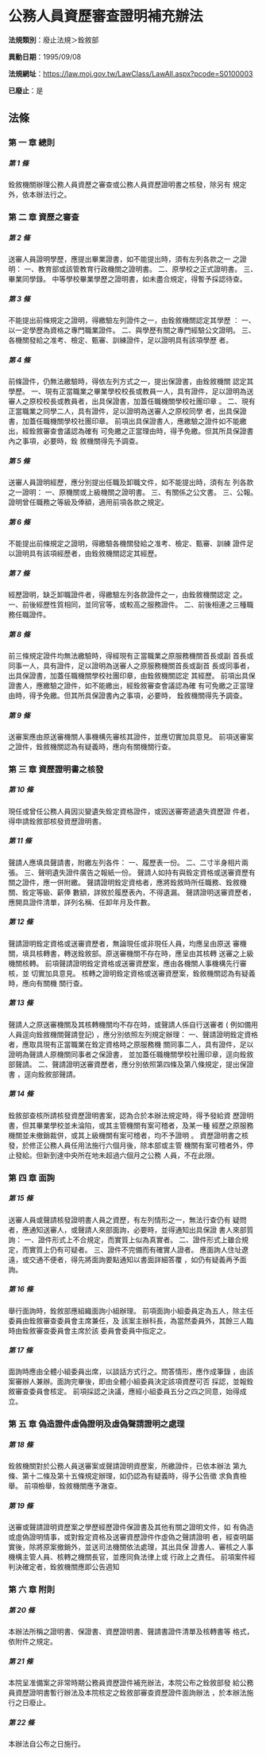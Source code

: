 # 公務人員資歷審查證明補充辦法

**法規類別**：廢止法規＞銓敘部

**異動日期**：1995/09/08  

**法規網址**：https://law.moj.gov.tw/LawClass/LawAll.aspx?pcode=S0100003

**已廢止**：是



## 法條
### 第 一 章 總則

##### 第 1 條
銓敘機關辦理公務人員資歷之審查或公務人員資歷證明書之核發，除另有
規定外，依本辦法行之。

### 第 二 章 資歷之審查

##### 第 2 條
送審人員證明學歷，應提出畢業證書，如不能提出時，須有左列各款之一
之證明：
一、教育部或該管教育行政機關之證明書。
二、原學校之正式證明書。
三、畢業同學錄。
中等學校畢業學歷之證明書，如未盡合規定，得暫予採認待查。


##### 第 3 條
不能提出前條規定之證明，得繳驗左列證件之一，由銓敘機關認定其學歷
：
一、以一定學歷為資格之專門職業證件。
二、與學歷有關之專門經驗公文證明。
三、各機關發給之准考、檢定、甄審、訓練證件，足以證明具有該項學歷
者。


##### 第 4 條
前條證件，仍無法繳驗時，得依左列方式之一，提出保證書，由銓敘機關
認定其學歷。
一、現有正當職業之畢業學校校長或教員一人，具有證件，足以證明為送
    審人之原校校長或教員者，出具保證書，加蓋任職機關學校社團印章
    。
二、現有正當職業之同學二人，具有證件，足以證明為送審人之原校同學
    者，出具保證書，加蓋任職機關學校社團印章。
前項出具保證書人，應繳驗之證件如不能繳出，經銓敘審查會議認為確有
可免繳之正當理由時，得予免繳。但其所具保證書內之事項，必要時，銓
敘機關得先予調查。


##### 第 5 條
送審人員證明經歷，應分別提出任職及卸職文件，如不能提出時，須有左
列各款之一證明：
一、原機關或上級機關之證明書。
三、有關係之公文書。
三、公報。
證明曾任職務之等級及俸額，適用前項各款之規定。


##### 第 6 條
不能提出前條規定之證明，得繳驗各機關發給之准考、檢定、甄審、訓練
證件足以證明具有該項經歷者，由銓敘機關認定其經歷。

##### 第 7 條
經歷證明，缺乏卸職證件者，得繳驗左列各款證件之一，由銓敘機關認定
之。
一、前後經歷性質相同，並同官等，或較高之服務證件。
二、前後相連之三種職務任職證件。


##### 第 8 條
前三條規定證件均無法繳驗時，得經現有正當職業之原服務機關首長或副
首長或同事一人，具有證件，足以證明為送審人之原服務機關首長或副首
長或同事者，出具保證書，加蓋任職機關學校社團印章，由銓敘機關認定
其經歷。
前項出具保證書人，應繳驗之證件，如不能繳出，經銓敘審查會議認為確
有可免繳之正當理由時，得予免繳。但其所具保證書內之事項，必要時，
銓敘機關得先予調查。

##### 第 9 條
送審案應由原送審機關人事機構先審核其證件，並應切實加具意見。
前項送審案之證件，銓敘機關認為有疑義時，應向有關機關行查。

### 第 三 章 資歷證明書之核發

##### 第 10 條
現任或曾任公務人員因災變遺失銓定資格證件，或因送審寄遞遺失資歷證
件者，得申請銓敘部核發資歷證明書。

##### 第 11 條
聲請人應填具聲請書，附繳左列各件：
一、履歷表一份。
二、二寸半身相片兩張。
三、聲明遺失證件廣告之報紙一份。
聲請人如持有與銓定資格或送審資歷有關之證件，應一併附繳。
聲請證明銓定資格者，應將銓敘時所任職務、銓敘機關、銓定等級、薪俸
數額，詳敘於履歷表內，不得遺漏。
聲請證明送審資歷者，應開具證件清單，詳列名稱、任卸年月及件數。


##### 第 12 條
聲請證明銓定資格或送審資歷者，無論現任或非現任人員，均應呈由原送
審機關，填具核轉書，轉送銓敘部。原送審機關不存在時，應呈由其核轉
送審之上級機關核轉。
前項聲請證明銓定資格或送審資歷案，應由各機關人事機構先行審核，並
切實加具意見。
核轉之證明銓定資格或送審資歷案，銓敘機關認為有疑義時，應向有關機
關行查。

##### 第 13 條
聲請人之原送審機關及其核轉機關均不存在時，或聲請人係自行送審者 (
例如備用人員逕向銓敘機關聲請登記) ，應分別依照左列規定辦理：
一、聲請證明銓定資格者，應取具現有正當職業在銓定資格時之原服務機
    關同事二人，具有證件，足以證明為聲請人原機關同事者之保證書，
    並加蓋任職機關學校社團印章，逕向銓敘部聲請。
二、聲請證明送審資歷者，應分別依照第四條及第八條規定，提出保證書
    ，逕向銓敘部聲請。


##### 第 14 條
銓敘部查核所請核發資歷證明書案，認為合於本辦法規定時，得予發給資
歷證明書，但其畢業學校並未淪陷，或其主管機關有案可稽者，及某一種
經歷之原服務機關並未撤銷裁併，或其上級機關有案可稽者，均不予證明
。
資歷證明書之核發，於修正公務人員任用法施行六個月後，除本部或主管
機關有案可稽者外，停止發給。但新到達中央所在地未超過六個月之公務
人員，不在此限。

### 第 四 章 面詢

##### 第 15 條
送審人員或聲請核發證明書人員之資歷，有左列情形之一，無法行查仍有
疑問者，應通知送審人，或聲請人來部面詢，必要時，並得通知出具保證
書人來部質詢：
一、證件形式上不合規定，而實質上似為真實者。
二、證件形式上雖合規定，而實質上仍有可疑者。
三、證件不完備而有確實人證者。
應面詢人住址遼遠，或交通不便者，得先將面詢要點通知以書面詳細答覆
，如仍有疑義再予面詢。


##### 第 16 條
舉行面詢時，銓敘部應組織面詢小組辦理。
前項面詢小組委員定為五人，除主任委員由銓敘審查委員會主席兼任，及
該案主辦科長，為當然委員外，其餘三人臨時由銓敘審查委員會主席於該
委員會委員中指定之。

##### 第 17 條
面詢時應由全體小組委員出席，以談話方式行之。問答情形，應作成筆錄
，由該案審辦人兼辦。面詢完畢後，即由全體小組委員決定該項資歷可否
採認，並報銓敘審查委員會核定。
前項採認之決議，應經小組委員五分之四之同意，始得成立。

### 第 五 章 偽造證件虛偽證明及虛偽聲請證明之處理

##### 第 18 條
銓敘機關對於公務人員送審案或聲請證明資歷案，所繳證件，已依本辦法
第九條、第十二條及第十五條規定辦理，如仍認為有疑義時，得予公告徵
求負責檢舉。
前項檢舉，銓敘機關應予澈查。

##### 第 19 條
送審或聲請證明資歷案之學歷經歷證件保證書及其他有關之證明文件，如
有偽造或虛偽證明情事，或對銓定資格及送審資歷證件作虛偽之聲請證明
者，經查明屬實後，除將原案撤銷外，並送司法機關依法處理，其出具保
證書人、審核之人事機構主管人員、核轉之機關長官，並應同負法律上或
行政上之責任。
前項案件經判決確定者，銓敘機關應即公告週知

### 第 六 章 附則

##### 第 20 條
本辦法所稱之證明書、保證書、資歷證明書、聲請書證件清單及核轉書等
格式，依附件之規定。

##### 第 21 條
本院呈准備案之非常時期公務員資歷證件補充辦法，本院公布之銓敘部發
給公務員資歷證明書暫行辦法及本院核定之銓敘部審查資歷證件面詢辦法
，於本辦法施行之日廢止。

##### 第 22 條
本辦法自公布之日施行。


